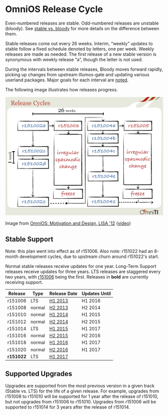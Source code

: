 OmniOS Release Cycle
====================

Even-numbered releases are stable. Odd-numbered releases are unstable
(bloody). See [stable vs. bloody](StableVsBloody.md) for more details
on the difference between them.

Stable releases come out every 26 weeks. Interim, “weekly” updates to
stable follow a fixed schedule denoted by letters, one per week. Weekly
releases are made as needed. The first release of a new stable version
is synonymous with weekly release “a”, though the letter is not used.

During the intervals between stable releases, Bloody moves forward
rapidly, picking up changes from upstream illumos-gate and updating
various userland packages. Major goals for each interval are
[noted](Intervals.md).

The following image illustrates how releases progress.

![OmniOS release cycle](Images/release-cycle.png)

Image from [OmniOS: Motivation and Design, LISA '12](http://www.slideshare.net/postwait/omnios-lisa-2012)
([video](https://www.usenix.org/conference/lisa12/omnios-motivation-and-design))

## Stable Support

Note: this plan went into effect as of r151006. Also note: r151022 had
an 8-month development cycles, due to upstream churn around r151022's
start.

Normal stable releases receive updates for one year. Long-Term Support
releases receive updates for three years. LTS releases are staggered
every two years, with [r151006](ReleaseNotes/r151006.md) being the
first. Releases in **bold** are currently receiving support.

| Release     | Type   | Release Date                       | Updates Until |
|-------------|--------|------------------------------------|---------------|
| r151006     | LTS    | [H1 2013](ReleaseNotes/r151006.md) | H1 2016       |
| r151008     | normal | [H2 2013](ReleaseNotes/r151008.md) | H2 2014       |
| r151010     | normal | [H1 2014](ReleaseNotes/r151010.md) | H1 2015       |
| r151012     | normal | [H2 2014](ReleaseNotes/r151012.md) | H2 2015       |
| r151014     | LTS    | [H1 2015](ReleaseNotes/r151014.md) | H1 2017       |
| r151016     | normal | [H2 2015](ReleaseNotes/r151016.md) | H2 2016       |
| r151018     | normal | [H1 2016](ReleaseNotes/r151018.md) | H1 2017       |
| r151020     | normal | [H2 2016](ReleaseNotes/r151020.md) | H1 2017       |
| **r151022** | LTS    | [H1 2017](ReleaseNotes/r151022.md) |               |

## Supported Upgrades

Upgrades are supported from the most previous version in a given track
(Stable vs. LTS) for the life of a given release. For example, upgrades
from r151008 to r151010 will be supported for 1 year after the release
of r151010, but not upgrades from r151006 to r151010. Upgrades from
r151006 will be supported to r151014 for 3 years after the release of
r151014.
